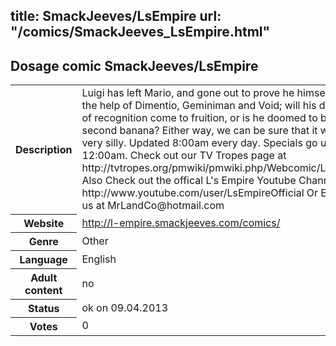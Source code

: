 title: SmackJeeves/LsEmpire
url: "/comics/SmackJeeves_LsEmpire.html"
---
Dosage comic SmackJeeves/LsEmpire
-----------------------------------------

<table class="comicinfo">
<tr>
<th>Description</th><td>Luigi has left Mario, and gone out to prove he himself. With the help of Dimentio, Geminiman and Void; will his dreams of recognition come to fruition, or is he doomed to being second banana? Either way, we can be sure that it will be very silly. Updated 8:00am every day. Specials go up at 12:00am. Check out our TV Tropes page at http://tvtropes.org/pmwiki/pmwiki.php/Webcomic/LsEmpire Also Check out the offical L's Empire Youtube Channel at http://www.youtube.com/user/LsEmpireOfficial Or E-mail us at MrLandCo@hotmail.com</td>
</tr>
<tr>
<th>Website</th><td><a href="http://l-empire.smackjeeves.com/comics/">http://l-empire.smackjeeves.com/comics/</a></td>
</tr>
<tr>
<th>Genre</th><td>Other</td>
</tr>
<tr>
<th>Language</th><td>English</td>
</tr>
<tr>
<th>Adult content</th><td>no</td>
</tr>
<tr>
<th>Status</th><td>ok on 09.04.2013</td>
</tr>
<tr>
<th>Votes</th><td>0</div></td>
</tr>
</table>
